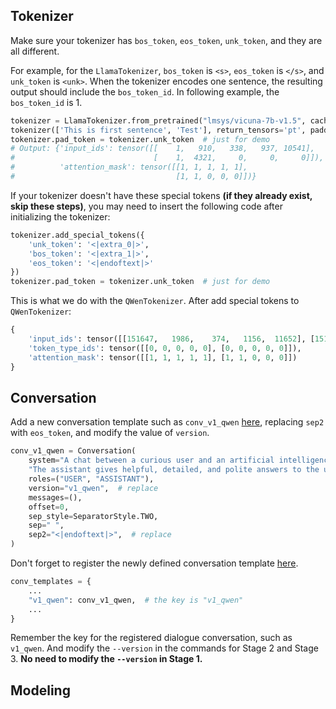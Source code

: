 

## Tokenizer

Make sure your tokenizer has `bos_token`, `eos_token`, `unk_token`, and they are all different. 

For example, for the `LlamaTokenizer`, `bos_token` is `<s>`, `eos_token` is `</s>`, and `unk_token` is `<unk>`.
When the tokenizer encodes one sentence, the resulting output should include the `bos_token_id`. In following example, the `bos_token_id` is 1.


```python
tokenizer = LlamaTokenizer.from_pretrained("lmsys/vicuna-7b-v1.5", cache_dir='cache_dir')
tokenizer(['This is first sentence', 'Test'], return_tensors='pt', padding=True)
tokenizer.pad_token = tokenizer.unk_token  # just for demo
# Output: {'input_ids': tensor([[    1,   910,   338,   937, 10541],
#                               [    1,  4321,     0,     0,     0]]),
#          'attention_mask': tensor([[1, 1, 1, 1, 1],
#                                    [1, 1, 0, 0, 0]])}
```

If your tokenizer doesn't have these special tokens **(if they already exist, skip these steps)**, you may need to insert the following code after initializing the tokenizer:
```python
tokenizer.add_special_tokens({
    'unk_token': '<|extra_0|>',
    'bos_token': '<|extra_1|>',
    'eos_token': '<|endoftext|>'
})
tokenizer.pad_token = tokenizer.unk_token  # just for demo
```
This is what we do with the `QWenTokenizer`. After add special tokens to `QWenTokenizer`:
```python
{
    'input_ids': tensor([[151647,   1986,    374,   1156,  11652], [151647,   2271, 151646, 151646, 151646]]),
    'token_type_ids': tensor([[0, 0, 0, 0, 0], [0, 0, 0, 0, 0]]),
    'attention_mask': tensor([[1, 1, 1, 1, 1], [1, 1, 0, 0, 0]])
}
```
## Conversation

Add a new conversation template such as `conv_v1_qwen` [here](), replacing `sep2` with `eos_token`, and modify the value of `version`.

```python
conv_v1_qwen = Conversation(
    system="A chat between a curious user and an artificial intelligence assistant. "
    "The assistant gives helpful, detailed, and polite answers to the user's questions.",
    roles=("USER", "ASSISTANT"),
    version="v1_qwen",  # replace
    messages=(),
    offset=0,
    sep_style=SeparatorStyle.TWO,
    sep=" ",
    sep2="<|endoftext|>",  # replace
)
```

Don't forget to register the newly defined conversation template [here]().

```python
conv_templates = {
    ...
    "v1_qwen": conv_v1_qwen,  # the key is "v1_qwen"
    ...
}
```

Remember the key for the registered dialogue conversation, such as `v1_qwen`. And modify the `--version` in the commands for Stage 2 and Stage 3. **No need to modify the `--version` in Stage 1.**

## Modeling



